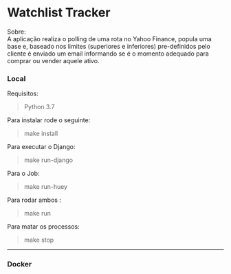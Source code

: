 # Watchlist Tracker

Sobre:   
    A aplicação realiza o polling de uma rota no Yahoo Finance, popula uma base e, baseado nos limites (superiores e inferiores) pre-definidos pelo cliente é enviado um email informando se é o momento adequado para comprar ou vender aquele ativo.  

### Local
Requisitos:  
>    Python 3.7

Para instalar rode o seguinte:  
>    make install

Para executar o Django:  
>    make run-django

Para o Job:  
>    make run-huey

Para rodar ambos :
>   make run

Para matar os processos:
>   make stop

---
### Docker